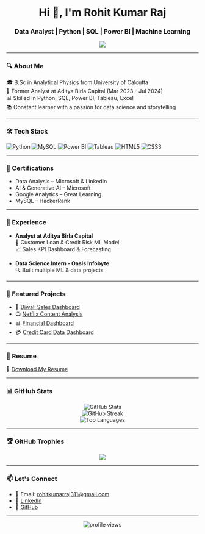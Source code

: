 <!-- Profile Header -->
<h1 align="center">Hi 👋, I'm Rohit Kumar Raj</h1>
<h3 align="center">Data Analyst | Python | SQL | Power BI | Machine Learning</h3>

<p align="center">
  <img src="https://readme-typing-svg.herokuapp.com?font=Orbitron&size=24&color=F7A41E&center=true&vCenter=true&width=500&lines=Passionate+Data+Analyst;Python+%7C+SQL+%7C+Power+BI+%7C+Tableau;Transforming+Data+Into+Insights" />
</p>

---

### 🔍 About Me
🎓 B.Sc in Analytical Physics from University of Calcutta  
💼 Former Analyst at Aditya Birla Capital (Mar 2023 - Jul 2024)  
📊 Skilled in Python, SQL, Power BI, Tableau, Excel  
📚 Constant learner with a passion for data science and storytelling  

---

### 🛠️ Tech Stack
![Python](https://img.shields.io/badge/-Python-3776AB?style=flat&logo=python&logoColor=white)
![MySQL](https://img.shields.io/badge/-MySQL-00758F?style=flat&logo=mysql&logoColor=white)
![Power BI](https://img.shields.io/badge/-Power%20BI-F2C811?style=flat&logo=power-bi&logoColor=black)
![Tableau](https://img.shields.io/badge/-Tableau-E97627?style=flat&logo=tableau&logoColor=white)
![HTML5](https://img.shields.io/badge/-HTML5-E34F26?style=flat&logo=html5&logoColor=white)
![CSS3](https://img.shields.io/badge/-CSS3-1572B6?style=flat&logo=css3&logoColor=white)

---

### 📜 Certifications
- Data Analysis – Microsoft & LinkedIn  
- AI & Generative AI – Microsoft  
- Google Analytics – Great Learning  
- MySQL – HackerRank  

---

### 💼 Experience

- **Analyst at Aditya Birla Capital**  
  🏦 Customer Loan & Credit Risk ML Model  
  📈 Sales KPI Dashboard & Forecasting

- **Data Science Intern - Oasis Infobyte**  
  🔍 Built multiple ML & data projects

---

### 🌟 Featured Projects

- 🔗 [Diwali Sales Dashboard](https://github.com/Rohit6917/Diwali-Sales-Dashboard)  
- 📺 [Netflix Content Analysis](https://github.com/Rohit6917/Netflix-Countrywise-Content-Analysis-/blob/main/Netflix%20data%20Analysis.ipynb)  
- 📊 [Financial Dashboard](https://github.com/Rohit6917/FINANCIAL-DASHBOARD)  
- 💳 [Credit Card Data Dashboard](https://github.com/Rohit6917/Dashboard-for-credit-card-s) 

---

### 📄 Resume  
📌 [Download My Resume](https://github.com/Rohit6917/Rohit6917/blob/main/Rohit_Kumar_Raj_Resume.pdf)

---

### 📊 GitHub Stats  
<p align="center">
  <img src="https://github-readme-stats.vercel.app/api?username=Rohit6917&show_icons=true&theme=radical" alt="GitHub Stats" />
  <br/>
  <img src="https://github-readme-streak-stats.herokuapp.com/?user=Rohit6917&theme=radical" alt="GitHub Streak" />
  <br/>
  <img src="https://github-readme-stats.vercel.app/api/top-langs/?username=Rohit6917&layout=compact&theme=radical" alt="Top Languages" />
</p>

---

### 🏆 GitHub Trophies
<p align="center">
  <img src="https://github-profile-trophy.vercel.app/?username=Rohit6917&theme=radical&no-frame=true&margin-w=10" />
</p>

---

### 📫 Let's Connect

- 📧 Email: rohitkumarraj311@gmail.com  
- 💼 [LinkedIn](https://www.linkedin.com/in/rohit-kumar-raj-0b891624a)  
- 🔗 [GitHub](https://github.com/Rohit6917)  

---

<p align="center">
  <img src="https://komarev.com/ghpvc/?username=Rohit6917&label=Profile%20views&color=0e75b6&style=flat" alt="profile views" />
</p>
